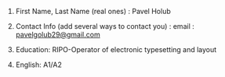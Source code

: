 1.   First Name, Last Name (real ones) : Pavel Holub

2.   Contact Info (add several ways to contact you) : email : pavelgolub29@gmail.com

3.   Education: RIPO-Operator of electronic typesetting and layout

4.   English: A1/A2
